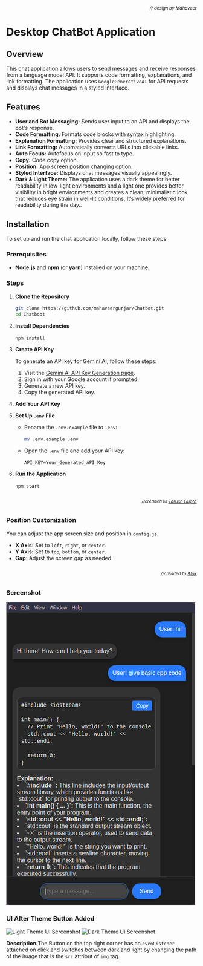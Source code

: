 ###### *<div align="right"><sub>// design by [Mahaveer](https://github.com/mahaveergurjar)</sub></div>*
# Desktop ChatBot Application

## Overview

This chat application allows users to send messages and receive responses from a language model API. It supports code formatting, explanations, and link formatting. The application uses `GoogleGenerativeAI` for API requests and displays chat messages in a styled interface.

## Features

- **User and Bot Messaging:** Sends user input to an API and displays the bot's response.
- **Code Formatting:** Formats code blocks with syntax highlighting.
- **Explanation Formatting:** Provides clear and structured explanations.
- **Link Formatting:** Automatically converts URLs into clickable links.
- **Auto Focus:** Autofocus on input so fast to type.
- **Copy:** Code copy option.
- **Position:** App screen position changing option.
- **Styled Interface:** Displays chat messages visually appealingly.
- **Dark & Light Theme:** The application uses a dark theme for better readability in low-light environments and a light one provides better visibility in bright environments and creates a clean, minimalistic look that reduces eye strain in well-lit conditions. It’s widely preferred for readability during the day..

## Installation

To set up and run the chat application locally, follow these steps:

### Prerequisites

- **Node.js** and **npm** (or **yarn**) installed on your machine.

### Steps

1. **Clone the Repository**

   ```bash
   git clone https://github.com/mahaveergurjar/Chatbot.git
   cd Chatboot

   ```

2. **Install Dependencies**

   `npm install`

3. **Create API Key**

   To generate an API key for Gemini AI, follow these steps:

   1. Visit the [Gemini AI API Key Generation page](https://aistudio.google.com/app/apikey?).
   2. Sign in with your Google account if prompted.
   3. Generate a new API key.
   4. Copy the generated API key.

4. **Add Your API Key**
4. **Set Up `.env` File**

   - Rename the `.env.example` file to `.env`:

     ```bash
     mv .env.example .env
     ```

   - Open the `.env` file and add your API key:

     ```env
     API_KEY=Your_Generated_API_Key
     ```

5. **Run the Application**

   `npm start`


###### *<div align="right"><sub>//credited to [Tarush Gupta](https://github.com/TarushGupta23)</sub></div>*
### Position Customization

You can adjust the app screen size and position in `config.js`:

- **X Axis:** Set to `left`, `right`, or `center`.
- **Y Axis:** Set to `top`, `bottom`, or `center`.
- **Gap:** Adjust the screen gap as needed.



<!-- ![Full Screen ChatBot](./screenshot/image1.png) -->

###### *<div align="right"><sub>//credited to [Alok](https://github.com/Pseudophoenix)</sub></div>*
### Screenshot

![Compact View ChatBot](./screenshot/image2.png)

### UI After Theme Button Added
![Light Theme UI Screenshot](https://github.com/user-attachments/assets/890d6fce-3406-4a41-9d14-955717b4c2a0)
![Dark Theme UI Screenshot](https://github.com/user-attachments/assets/0bd44c18-ba41-45a6-b790-5ed1007fdc83)

**Description**:The Button on the top right corner has an `evenListener` attached on click and switches between dark and light by changing the path of the image that is the `src` attribut of `img` tag.
